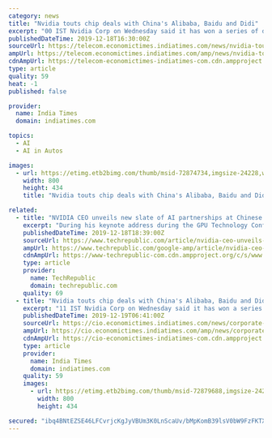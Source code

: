 ```yaml
---
category: news
title: "Nvidia touts chip deals with China's Alibaba, Baidu and Didi"
excerpt: "00 IST Nvidia Corp on Wednesday said it has won a series of deals in which some of China's biggest technology companies are using its chips to make product recommendations and to develop self-driving vehicles. Nvidia told reporters that e-commerce giant Alibaba Group Holding Ltd and search engine provider Baidu Inc have started using its chips ..."
publishedDateTime: 2019-12-18T16:30:00Z
sourceUrl: https://telecom.economictimes.indiatimes.com/news/nvidia-touts-chip-deals-with-chinas-alibaba-baidu-and-didi/72874734
ampUrl: https://telecom.economictimes.indiatimes.com/amp/news/nvidia-touts-chip-deals-with-chinas-alibaba-baidu-and-didi/72874734
cdnAmpUrl: https://telecom-economictimes-indiatimes-com.cdn.ampproject.org/c/s/telecom.economictimes.indiatimes.com/amp/news/nvidia-touts-chip-deals-with-chinas-alibaba-baidu-and-didi/72874734
type: article
quality: 59
heat: -1
published: false

provider:
  name: India Times
  domain: indiatimes.com

topics:
  - AI
  - AI in Autos

images:
  - url: https://etimg.etb2bimg.com/thumb/msid-72874734,imgsize-24228,width-800,height-434,overlay-ettelecom/nvidia-touts-chip-deals-with-china-s-alibaba-baidu-and-didi.jpg
    width: 800
    height: 434
    title: "Nvidia touts chip deals with China's Alibaba, Baidu and Didi"

related:
  - title: "NVIDIA CEO unveils new slate of AI partnerships at Chinese conference"
    excerpt: "During his keynote address during the GPU Technology Conference in Suzhou ... Alibaba's director of heterogeneous computing, Lingjie Xu, said: \"We deploy state-of-the-art AI technology at massive scale using the NVIDIA accelerated computing platform. The platform's intuitive search capabilities and reliable recommendations allow us to support ..."
    publishedDateTime: 2019-12-18T18:39:00Z
    sourceUrl: https://www.techrepublic.com/article/nvidia-ceo-unveils-new-slate-of-ai-partnerships-at-chinese-conference/
    ampUrl: https://www.techrepublic.com/google-amp/article/nvidia-ceo-unveils-new-slate-of-ai-partnerships-at-chinese-conference/
    cdnAmpUrl: https://www-techrepublic-com.cdn.ampproject.org/c/s/www.techrepublic.com/google-amp/article/nvidia-ceo-unveils-new-slate-of-ai-partnerships-at-chinese-conference/
    type: article
    provider:
      name: TechRepublic
      domain: techrepublic.com
    quality: 69
  - title: "Nvidia touts chip deals with China's Alibaba, Baidu and Didi"
    excerpt: "11 IST Nvidia Corp on Wednesday said it has won a series of deals in which some of China's biggest technology companies are using its chips to make product recommendations and to develop self-driving vehicles. Nvidia told reporters that e-commerce giant Alibaba Group Holding Ltd and search engine provider Baidu Inc have started using its chips ..."
    publishedDateTime: 2019-12-19T06:41:00Z
    sourceUrl: https://cio.economictimes.indiatimes.com/news/corporate-news/nvidia-touts-chip-deals-with-chinas-alibaba-baidu-and-didi/72879688
    ampUrl: https://cio.economictimes.indiatimes.com/amp/news/corporate-news/nvidia-touts-chip-deals-with-chinas-alibaba-baidu-and-didi/72879688
    cdnAmpUrl: https://cio-economictimes-indiatimes-com.cdn.ampproject.org/c/s/cio.economictimes.indiatimes.com/amp/news/corporate-news/nvidia-touts-chip-deals-with-chinas-alibaba-baidu-and-didi/72879688
    type: article
    provider:
      name: India Times
      domain: indiatimes.com
    quality: 59
    images:
      - url: https://etimg.etb2bimg.com/thumb/msid-72879688,imgsize-24228,width-800,height-434,overlay-etcio/nvidia-touts-chip-deals-with-china-s-alibaba-baidu-and-didi.jpg
        width: 800
        height: 434

secured: "ibq4BNtEZSE46LFCvrjcKgJyVBUm3K0LnScaUv/bMpKomB39lsV0bW9FzFKTXrT2mJjc5hzvUCOPF3loqtYOfXXfuig29/InBfAHKngUQ3byCGdyybPNdzcUJ6MM9R5CoWYl3HR2CjDykW4NawJb2xVxAdtFz18JS0e+rt2EmX2tAHoMEbHjW1GBsUCg9LnDF4hsBnY6aux+cIEREiuiVHrrpmSbA75lnQIGO5/yET+yT02iiOynOiPcW1B0C4aRS1fd5TmG8JDv7XDABlaWPg==;o5QMjS0I48AWj1HZxKdEqw=="
---
```



